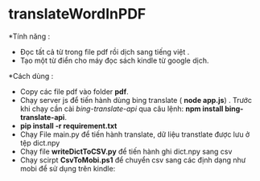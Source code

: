 # translateWordInPDF

*Tính năng :

- Đọc tất cả từ trong file pdf rồi dịch sang tiếng việt .
- Tạo một từ điển cho máy đọc sách kindle từ google dịch.

*Cách dùng : 

- Copy các file pdf vào folder **pdf**.
- Chạy server js để tiến hành dùng bing translate ( **node app.js**) . Trước khi chạy cần cài *bing-translate-api* qua câu lệnh: **npm install bing-translate-api**.
- **pip install -r requirement.txt**
- Chạy File main.py để tiến hành translate, dữ liệu transtlate được lưu ở tệp dict.npy
- Chạy file **writeDictToCSV.py** để tiến hành ghi dict.npy sang csv
- Chạy scirpt **CsvToMobi.ps1** để chuyển csv sang các định dạng như mobi để sử dụng trên kindle: